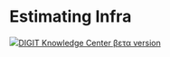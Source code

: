 # Estimating Infra

[![](https://gblobscdn.gitbook.com/spaces%2F-MEQnEQWBZ6Gjip-3pEg%2Favatar-1597422495207.png?alt=media)DIGIT Knowledge Center βετα version](https://external.digit.org/)

